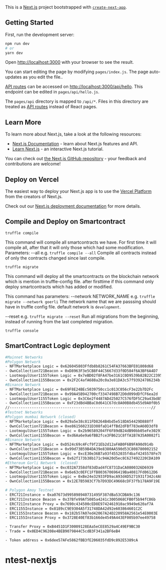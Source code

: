This is a [Next.js](https://nextjs.org/) project bootstrapped with [`create-next-app`](https://github.com/vercel/next.js/tree/canary/packages/create-next-app).

## Getting Started

First, run the development server:

```bash
npm run dev
# or
yarn dev
```

Open [http://localhost:3000](http://localhost:3000) with your browser to see the result.

You can start editing the page by modifying `pages/index.js`. The page auto-updates as you edit the file..

[API routes](https://nextjs.org/docs/api-routes/introduction) can be accessed on [http://localhost:3000/api/hello](http://localhost:3000/api/hello). This endpoint can be edited in `pages/api/hello.js`.

The `pages/api` directory is mapped to `/api/*`. Files in this directory are treated as [API routes](https://nextjs.org/docs/api-routes/introduction) instead of React pages.

## Learn More

To learn more about Next.js, take a look at the following resources:

- [Next.js Documentation](https://nextjs.org/docs) - learn about Next.js features and API.
- [Learn Next.js](https://nextjs.org/learn) - an interactive Next.js tutorial.

You can check out [the Next.js GitHub repository](https://github.com/vercel/next.js/) - your feedback and contributions are welcome!

## Deploy on Vercel

The easiest way to deploy your Next.js app is to use the [Vercel Platform](https://vercel.com/new?utm_medium=default-template&filter=next.js&utm_source=create-next-app&utm_campaign=create-next-app-readme) from the creators of Next.js.

Check out our [Next.js deployment documentation](https://nextjs.org/docs/deployment) for more details.

## Compile and Deploy on Smartcontract

```
truffle compile
```

This command will compile all smartcontracts we have. For first time it will compile all, after that it will only those which had some modification.
Parameters:
--all
e.g. `truffle compile --all`
Compile all contracts instead of only the contracts changed since last compile.

```
truffle migrate
```

This command will deploy all the smartcontracts on the blockchain network which is mention in truffle-config file. after firsttime if this command only deploy smartcontracts which has added or modified.

This command has parameters:
--network NETWORK_NAME
e.g. `truffle migrate --network goerli`
The network name that we are passsing should have in truffle config file. default network is `development`.

--reset
e.g. `truffle migrate --reset`
Run all migrations from the beginning, instead of running from the last completed migration.

```
truffle console
```

## SmartContract Logic deployment

```bash
#Mainnet Networks
#Polygon Network
- NFTMarketplace Logic = 0x626045803Ffdb8b8261C54FA37663BFE01808d68
- OwnCollection721Beacon = 0xD8963F3e5CB8F44C5667d33f0D584f6A3BF6A4D7
- LootmogulUser1155Token Logic = 0x7eBD02f8FA47be3161C0D9539b82B22C23954923
- OwnCollection1155Beacon = 0x2F2C4afA688a20c0a3e81DA3c57f93924786234b
#Binance Network
- NFTMarketplace Logic = 0x69F8E24BEc5039750cc1c013C056cF3e22b7D2Fc
- OwnCollection721Beacon = 0x99A45B942700cf3347498B72D0d099dDfCF6ea2d
- LootmogulUser1155Token Logic = 0x3C6e2f4487ADd25027C576fDF5C29a43bd853e1E
- OwnCollection1155Beacon = 0xF23dBd4BBaC0d641C67dc8A00B8db455d9A0f0b5
//----------------------------------------------------------------//
#Testnet Networks
#Polygon mumbai Network (closed)
- NFTMarketplace Logic = 0x029a5e38c811FD8264B4bd5e518DA54429D888ff
- OwnCollection721Beacon = 0xe861560231D308faD14ffBd2dFBf783eA60D3df8
- LootmogulUser1155Token Logic = 0x2b96589204fF6F89dB24dB90bb05eFe30291643e
- OwnCollection1155Beacon = 0xd6Aa6e9a6fBB2fce3FB621C8ffA1B7A35A0082f1
#Binance Network
- NFTMarketplace Logic = 0xD524c69c4Fcf9f21Eb2d12aFAB0F6B9FA90d914b
- OwnCollection721Beacon = 0x99d73B59B4DA39e8380AA590d53C808780002152
- LootmogulUser1155Token Logic = 0xcE30e36B7a93f4552035f4baf4245578Fe7E03E1
- OwnCollection1155Beacon = 0x62f173b38b171c94A20d5ec8C627492220CDA109
#Ethereum Gorli Network  (closed)
- NFTMarketplace Logic = 0xc032A7358df83dDad4fC8731DaCA0800326D6939
- OwnCollection721Beacon = 0x6e63c0EFC1FfB803670696419Ba40817Fd0612D6
- LootmogulUser1155Token Logic = 0xBe24e32933FD9acA93d4D5271931f342c4A883d3
- OwnCollection1155Beacon = 0x12E7B5983Cf7b7D93DC49668cDF37fb178A9F19E

# Polygon Amoy Testnet
- ERC721Instance = 0xa07673d995898940731495F387dBa53CDBA9c136
- ERC721Instance Beacon = 0x37Bfe99Af5085a4241c3005068CFB0f5b94fC86b
- ERC721Instance Proxy = 0x7690c434500cED8E9742461910ac9949e620af7A
- ERC1155Instance = 0x8189cC9E9304A5f31748DA42d92e603864601C2C
- ERC1155Instance Beacon = 0x182b57A07ed42067A24D220958A2561e54E0003E
- ERC1155Instance Proxy = 0x3728E40Ef83b166de4549A443EF005b97ee49758

- Transfer Proxy = 0xB4451D1F30009128EAa5eCEE8529a4C49EF9BC30
- Trade = 0x0ED4C96208e4BEB9079844C5cdB3F341a2BF6eB4

- Token address = 0x6dee57AFe5862fBB3fE206035fdD9c892E5389cA
```

# ntest-nextjs
